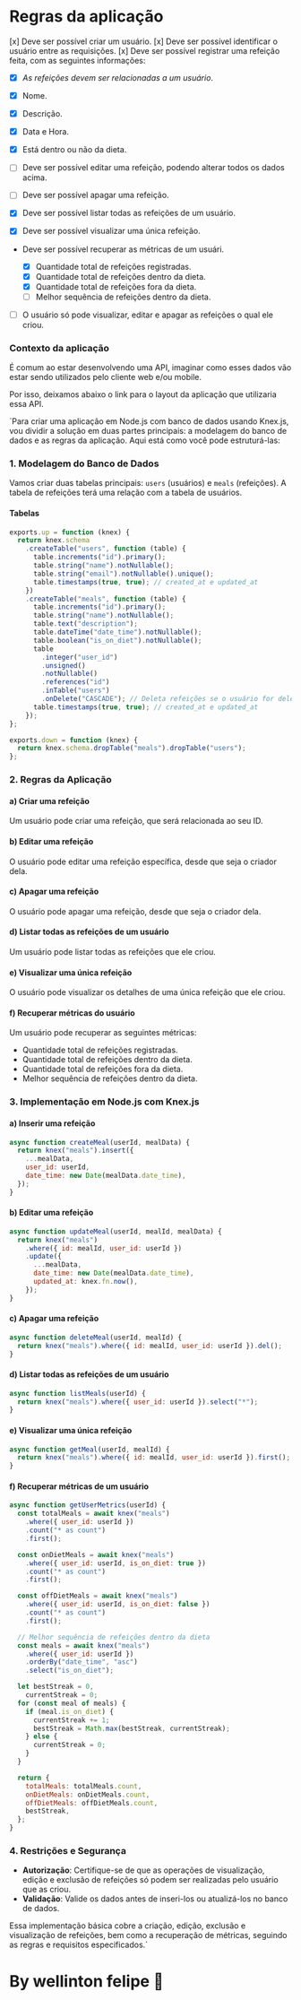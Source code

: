 # Regras da aplicação

[x] Deve ser possível criar um usuário.
[x] Deve ser possível identificar o usuário entre as requisições.
[x] Deve ser possível registrar uma refeição feita, com as seguintes informações:

- [x] _As refeições devem ser relacionadas a um usuário_.
- [x] Nome.
- [x] Descrição.
- [x] Data e Hora.
- [x] Está dentro ou não da dieta.

- [ ] Deve ser possível editar uma refeição, podendo alterar todos os dados acima.
- [ ] Deve ser possível apagar uma refeição.
- [x] Deve ser possível listar todas as refeições de um usuário.
- [x] Deve ser possível visualizar uma única refeição.
- Deve ser possível recuperar as métricas de um usuári.

  - [x] Quantidade total de refeições registradas.
  - [x] Quantidade total de refeições dentro da dieta.
  - [x] Quantidade total de refeições fora da dieta.
  - [ ] Melhor sequência de refeições dentro da dieta.

- [ ] O usuário só pode visualizar, editar e apagar as refeições o qual ele criou.

### Contexto da aplicação

É comum ao estar desenvolvendo uma API, imaginar como esses dados vão estar sendo utilizados pelo cliente web e/ou mobile.

Por isso, deixamos abaixo o link para o layout da aplicação que utilizaria essa API.

`Para criar uma aplicação em Node.js com banco de dados usando Knex.js, vou dividir a solução em duas partes principais: a modelagem do banco de dados e as regras da aplicação. Aqui está como você pode estruturá-las:

### 1. Modelagem do Banco de Dados

Vamos criar duas tabelas principais: `users` (usuários) e `meals` (refeições). A tabela de refeições terá uma relação com a tabela de usuários.

#### Tabelas

```js
exports.up = function (knex) {
  return knex.schema
    .createTable("users", function (table) {
      table.increments("id").primary();
      table.string("name").notNullable();
      table.string("email").notNullable().unique();
      table.timestamps(true, true); // created_at e updated_at
    })
    .createTable("meals", function (table) {
      table.increments("id").primary();
      table.string("name").notNullable();
      table.text("description");
      table.dateTime("date_time").notNullable();
      table.boolean("is_on_diet").notNullable();
      table
        .integer("user_id")
        .unsigned()
        .notNullable()
        .references("id")
        .inTable("users")
        .onDelete("CASCADE"); // Deleta refeições se o usuário for deletado
      table.timestamps(true, true); // created_at e updated_at
    });
};

exports.down = function (knex) {
  return knex.schema.dropTable("meals").dropTable("users");
};
```

### 2. Regras da Aplicação

#### a) Criar uma refeição

Um usuário pode criar uma refeição, que será relacionada ao seu ID.

#### b) Editar uma refeição

O usuário pode editar uma refeição específica, desde que seja o criador dela.

#### c) Apagar uma refeição

O usuário pode apagar uma refeição, desde que seja o criador dela.

#### d) Listar todas as refeições de um usuário

Um usuário pode listar todas as refeições que ele criou.

#### e) Visualizar uma única refeição

O usuário pode visualizar os detalhes de uma única refeição que ele criou.

#### f) Recuperar métricas do usuário

Um usuário pode recuperar as seguintes métricas:

- Quantidade total de refeições registradas.
- Quantidade total de refeições dentro da dieta.
- Quantidade total de refeições fora da dieta.
- Melhor sequência de refeições dentro da dieta.

### 3. Implementação em Node.js com Knex.js

#### a) Inserir uma refeição

```js
async function createMeal(userId, mealData) {
  return knex("meals").insert({
    ...mealData,
    user_id: userId,
    date_time: new Date(mealData.date_time),
  });
}
```

#### b) Editar uma refeição

```js
async function updateMeal(userId, mealId, mealData) {
  return knex("meals")
    .where({ id: mealId, user_id: userId })
    .update({
      ...mealData,
      date_time: new Date(mealData.date_time),
      updated_at: knex.fn.now(),
    });
}
```

#### c) Apagar uma refeição

```js
async function deleteMeal(userId, mealId) {
  return knex("meals").where({ id: mealId, user_id: userId }).del();
}
```

#### d) Listar todas as refeições de um usuário

```js
async function listMeals(userId) {
  return knex("meals").where({ user_id: userId }).select("*");
}
```

#### e) Visualizar uma única refeição

```js
async function getMeal(userId, mealId) {
  return knex("meals").where({ id: mealId, user_id: userId }).first();
}
```

#### f) Recuperar métricas de um usuário

```js
async function getUserMetrics(userId) {
  const totalMeals = await knex("meals")
    .where({ user_id: userId })
    .count("* as count")
    .first();

  const onDietMeals = await knex("meals")
    .where({ user_id: userId, is_on_diet: true })
    .count("* as count")
    .first();

  const offDietMeals = await knex("meals")
    .where({ user_id: userId, is_on_diet: false })
    .count("* as count")
    .first();

  // Melhor sequência de refeições dentro da dieta
  const meals = await knex("meals")
    .where({ user_id: userId })
    .orderBy("date_time", "asc")
    .select("is_on_diet");

  let bestStreak = 0,
    currentStreak = 0;
  for (const meal of meals) {
    if (meal.is_on_diet) {
      currentStreak += 1;
      bestStreak = Math.max(bestStreak, currentStreak);
    } else {
      currentStreak = 0;
    }
  }

  return {
    totalMeals: totalMeals.count,
    onDietMeals: onDietMeals.count,
    offDietMeals: offDietMeals.count,
    bestStreak,
  };
}
```

### 4. Restrições e Segurança

- **Autorização**: Certifique-se de que as operações de visualização, edição e exclusão de refeições só podem ser realizadas pelo usuário que as criou.
- **Validação**: Valide os dados antes de inseri-los ou atualizá-los no banco de dados.

Essa implementação básica cobre a criação, edição, exclusão e visualização de refeições, bem como a recuperação de métricas, seguindo as regras e requisitos especificados.`

# By wellinton felipe 💙
